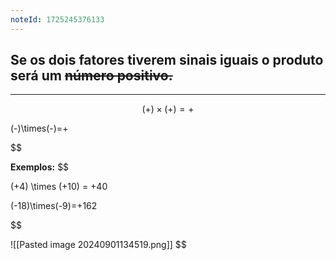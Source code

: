 ```yaml
---
noteId: 1725245376133
---
```


## Se os dois fatores tiverem **sinais iguais** o produto será um ~~número positivo.~~

---

$$
(+)\times(+)=+
$$

(-)\times(-)=+

$$

**Exemplos:**
$$

(+4) \times (+10) = +40

$$
$$

(-18)\times(-9)=+162

$$

![[Pasted image 20240901134519.png]]
$$
